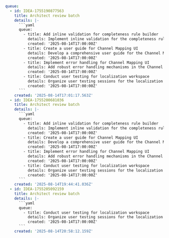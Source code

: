 ```yaml
queue:
  - id: IDEA-1755190877563
    title: Architect review batch
    details: |-
      ```yaml
      queue:
        - title: Add inline validation for completeness rule builder
          details: Implement inline validation for the completeness rule builder UI to enhance user experience.
          created: '2025-08-14T17:00:00Z'
        - title: Create a user guide for Channel Mapping UI
          details: Develop a comprehensive user guide for the Channel Mapping UI to assist users in understanding its features.
          created: '2025-08-14T17:00:00Z'
        - title: Implement error handling for Channel Mapping UI
          details: Add robust error handling mechanisms in the Channel Mapping UI to improve reliability.
          created: '2025-08-14T17:00:00Z'
        - title: Conduct user testing for localization workspace
          details: Organize user testing sessions for the localization workspace to gather feedback and improve usability.
          created: '2025-08-14T17:00:00Z'
      ```
    created: '2025-08-14T17:01:17.563Z'
  - id: IDEA-1755200681036
    title: Architect review batch
    details: |-
      ```yaml
      queue:
        - title: Add inline validation for completeness rule builder
          details: Implement inline validation for the completeness rule builder UI to enhance user experience.
          created: '2025-08-14T17:00:00Z'
        - title: Create a user guide for Channel Mapping UI
          details: Develop a comprehensive user guide for the Channel Mapping UI to assist users in understanding its features.
          created: '2025-08-14T17:00:00Z'
        - title: Implement error handling for Channel Mapping UI
          details: Add robust error handling mechanisms in the Channel Mapping UI to improve reliability.
          created: '2025-08-14T17:00:00Z'
        - title: Conduct user testing for localization workspace
          details: Organize user testing sessions for the localization workspace to gather feedback and improve usability.
          created: '2025-08-14T17:00:00Z'
      ```
    created: '2025-08-14T19:44:41.036Z'
  - id: IDEA-1755205092159
    title: Architect review batch
    details: |-
      ```yaml
      queue:
        - title: Conduct user testing for localization workspace
          details: Organize user testing sessions for the localization workspace to gather feedback and improve usability.
          created: '2025-08-14T17:00:00Z'
      ```
    created: '2025-08-14T20:58:12.159Z'
```
